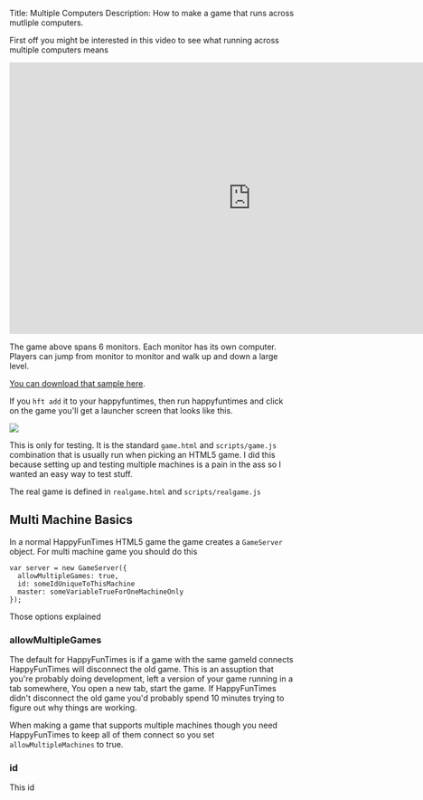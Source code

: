 ﻿Title: Multiple Computers
Description: How to make a game that runs across mutliple computers.

First off you might be interested in this video to see what running across multiple computers means

<iframe width="853" height="480" src="https://www.youtube.com/embed/aFMNmKYE8KM?rel=0" frameborder="0" allowfullscreen></iframe>

The game above spans 6 monitors. Each monitor has its own computer. Players can jump from monitor
to monitor and walk up and down a large level.

[You can download that sample here](http://github.com/greggman/hft-tonde-iko).

If you `hft add` it to your happyfuntimes, then run happyfuntimes and click
on the game you'll get a launcher screen that looks like this.

<img src="images/multi-machine-launcher.png" />

This is only for testing. It is the standard `game.html` and `scripts/game.js` combination that is
usually run when picking an HTML5 game. I did this because
setting up and testing multiple machines is a pain in the ass so I wanted
an easy way to test stuff.

The real game is defined in `realgame.html` and `scripts/realgame.js`

## Multi Machine Basics

In a normal HappyFunTimes HTML5 game the game creates a `GameServer` object.
For multi machine game you should do this

    var server = new GameServer({
      allowMultipleGames: true,
      id: someIdUniqueToThisMachine
      master: someVariableTrueForOneMachineOnly
    });

Those options explained

### allowMultipleGames

The default for HappyFunTimes is if a game with the same gameId connects
HappyFunTimes will disconnect the old game. This is an assuption that you're
probably doing development, left a version of your game running in a tab somewhere,
You open a new tab, start the game. If HappyFunTimes didn't disconnect the old
game you'd probably spend 10 minutes trying to figure out why things are working.

When making a game that supports multiple machines though you need HappyFunTimes
to keep all of them connect so you set `allowMultipleMachines` to true.

### id

This id
